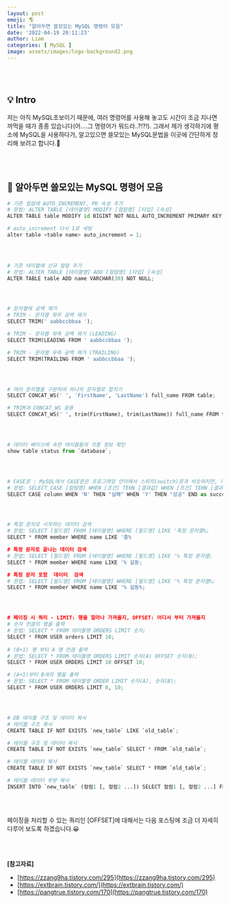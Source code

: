 ```yaml
---
layout: post
emoji: 🌎
title: "알아두면 쓸모있는 MySQL 명령어 모음"
date: '2022-04-19 20:11:23'
author: Liam
categories: [ MySQL ]
image: assets/images/logo-background2.png
---
```


<br>
<br>

## 💡 Intro

저는 아직 MySQL초보이기 때문에, 여러 명령어를 사용해 놓고도 시간이 조금 지나면 까먹을 때가 종종 있습니다(어....그 명령어가 뭐드라..?!?!). 그래서 제가 생각하기에 평소에 MySQL을 사용하다가,  알고있으면 쓸모있는 MySQL문법을 이곳에 간단하게 정리해 보려고 합니다.🙌


<br>
<br>


## 🔎 알아두면 쓸모있는 MySQL 명령어 모음

```py
# 기존 컬럼에 AUTO_INCREMENT, PK 속성 추가
# 문법: ALTER TABLE [테이블명] MODIFY [컬럼명] [타입] [속성]
ALTER TABLE table MODIFY id BIGINT NOT NULL AUTO_INCREMENT PRIMARY KEY;

# auto_increment 다시 1로 세팅
alter table <table name> auto_increment = 1;



  
# 기존 테이블에 신규 컬럼 추가
# 문법: ALTER TABLE [테이블명] ADD [컬럼명] [타입] [속성]
ALTER TABLE table ADD name VARCHAR(30) NOT NULL;




# 문자열에 공백 제거
# TRIM - 문자열 좌우 공백 제거
SELECT TRIM(' aabbccbbaa ');

# TRIM - 문자열 좌측 공백 제거 (LEADING)
SELECT TRIM(LEADING FROM ' aabbccbbaa ');

# TRIM - 문자열 우측 공백 제거 (TRAILING)
SELECT TRIM(TRAILING FROM ' aabbccbbaa ');




# 여러 문자열을 구분하여 하나의 문자열로 합치기
SELECT CONCAT_WS(' ', 'FirstName', 'LastName') full_name FROM table;

# TRIM과 CONCAT_WS 응용
SELECT CONCAT_WS(' ', trim(FirstName), trim(LastName)) full_name FROM table;




# 데이터 베이스에 속한 테이블들의 각종 정보 확인
show table status from `database`;




# CASE문 : MySQL에서 CASE문은 프로그래밍 언어에서 스위치(switch)문과 비슷하지만, 다수의 조건에 하나의 반환 값은 동작하지 않는다.
# 문법: SELECT CASE [컬럼명] WHEN [조건] TEHN [결과값] WHEN [조건] TEHN [결과값] ... ELSE [결과값] END FROM [테이블명]
SELECT CASE column WHEN 'N' THEN "실패" WHEN 'Y' THEN "성공" END as success_column FROM table;




# 특정 문자로 시작하는 데이터 검색
# 문법: SELECT [필드명] FROM [테이블명] WHERE [필드명] LIKE '특정 문자열%;
SELECT * FROM member WHERE name LIKE '홍%

# 특정 문자로 끝나는 데이터 검색
# 문법: SELECT [필드명] FROM [테이블명] WHERE [필드명] LIKE '% 특정 문자열;
SELECT * FROM member WHERE name LIKE '% 길동;

# 특정 문자 포함  데이터  검색
# 문법: SELECT [필드명] FROM [테이블명] WHERE [필드명] LIKE '% 특정 문자열%;
SELECT * FROM member WHERE name LIKE '% 길동%;




# 페이징 시 쿼리 - LIMIT: 행을 얼마나 가져올지, OFFSET: 어디서 부터 가져올지
# 숫자 만큼의 행을 출력
# 문법: SELECT * FROM 테이블명 ORDERS LIMIT 숫자;
SELECT * FROM USER orders LIMIT 10;
  
# (B+1) 행 부터 A 행 만큼 출력
# 문법: SELECT * FROM 테이블명 ORDERS LIMIT 숫자(A) OFFSET 숫자(B);
SELECT * FROM USER ORDERS LIMIT 10 OFFSET 10;

# (A+1)부터 B개의 행을 출력
# 문법: SELECT * FROM 테이블명 ORDER LIMIT 숫자(A), 숫자(B);
SELECT * FROM USER ORDERS LIMIT 0, 10;




# DB 테이블 구조 및 데이터 복사
# 테이블 구조 복사
CREATE TABLE IF NOT EXISTS `new_table` LIKE `old_table`;

# 테이블 구조 및 데이터 복사
CREATE TABLE IF NOT EXISTS `new_table` SELECT * FROM `old_table`;

# 테이블 데이터 복사
CREATE TABLE IF NOT EXISTS `new_table` SELECT * FROM `old_table`;

# 테이블 데이터 부분 복사
INSERT INTO `new_table` (컬럼1 [, 컬럼2 ...]) SELECT 컬럼1 [, 컬럼2 ...] FROM `old_table`;



```

<br>

페이징을 처리할 수 있는 쿼리인 [OFFSET]에 대해서는 다음 포스팅에 조금 더 자세히 다루어 보도록 하겠습니다.😀


<br>
<br>


**[참고자료]**
- [https://zzang9ha.tistory.com/295](https://zzang9ha.tistory.com/295)
- [https://extbrain.tistory.com/](https://extbrain.tistory.com/)
- [https://pangtrue.tistory.com/170](https://pangtrue.tistory.com/170)
